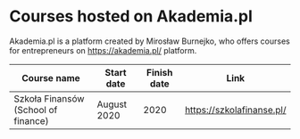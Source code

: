 # Courses hosted on Akademia.pl 
Akademia.pl is a platform created by Mirosław Burnejko, who offers courses for entrepreneurs on https://akademia.pl/ platform.

| Course name | Start date | Finish date | Link | 
| ----------- | ---------- | ----------- | ---- |
Szkoła Finansów (School of finance) | August 2020 | 2020 |  https://szkolafinanse.pl/  |
